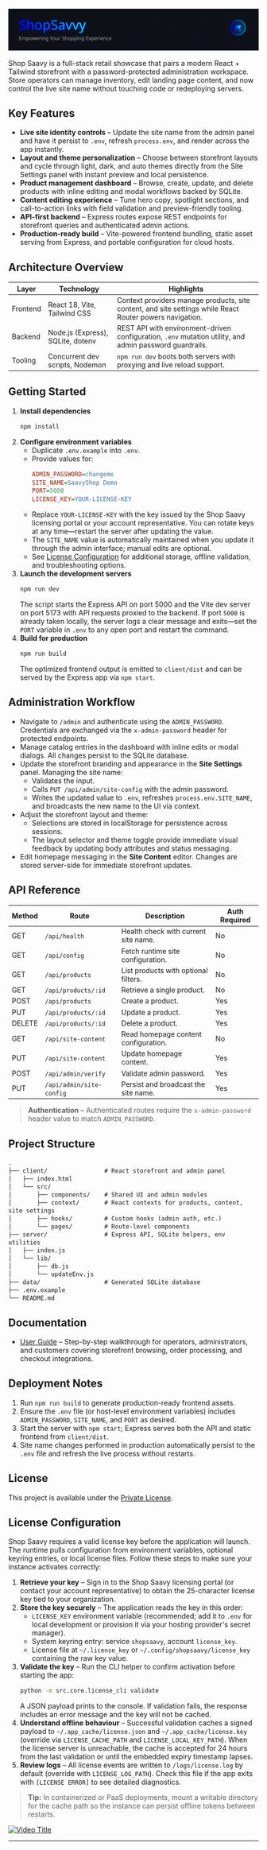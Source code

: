 ![Sheen Banner](https://raw.githubusercontent.com/74Thirsty/74Thirsty/main/assets/shopsaavy.svg)


Shop Saavy is a full-stack retail showcase that pairs a modern React + Tailwind storefront with a password-protected administration workspace. Store operators can manage inventory, edit landing page content, and now control the live site name without touching code or redeploying servers.

## Key Features

- **Live site identity controls** – Update the site name from the admin panel and have it persist to `.env`, refresh `process.env`, and render across the app instantly.
- **Layout and theme personalization** – Choose between storefront layouts and cycle through light, dark, and auto themes directly from the Site Settings panel with instant preview and local persistence.
- **Product management dashboard** – Browse, create, update, and delete products with inline editing and modal workflows backed by SQLite.
- **Content editing experience** – Tune hero copy, spotlight sections, and call-to-action links with field validation and preview-friendly tooling.
- **API-first backend** – Express routes expose REST endpoints for storefront queries and authenticated admin actions.
- **Production-ready build** – Vite-powered frontend bundling, static asset serving from Express, and portable configuration for cloud hosts.

## Architecture Overview

| Layer     | Technology                         | Highlights |
|-----------|------------------------------------|------------|
| Frontend  | React 18, Vite, Tailwind CSS       | Context providers manage products, site content, and site settings while React Router powers navigation. |
| Backend   | Node.js (Express), SQLite, dotenv  | REST API with environment-driven configuration, `.env` mutation utility, and admin password guardrails. |
| Tooling   | Concurrent dev scripts, Nodemon    | `npm run dev` boots both servers with proxying and live reload support. |

## Getting Started

1. **Install dependencies**
   ```bash
   npm install
   ```
2. **Configure environment variables**
   - Duplicate `.env.example` into `.env`.
   - Provide values for:
     ```ini
     ADMIN_PASSWORD=changeme
     SITE_NAME=SaavyShop Demo
     PORT=5000
     LICENSE_KEY=YOUR-LICENSE-KEY
     ```
   - Replace `YOUR-LICENSE-KEY` with the key issued by the Shop Saavy licensing portal or your account representative. You can
     rotate keys at any time—restart the server after updating the value.
   - The `SITE_NAME` value is automatically maintained when you update it through the admin interface; manual edits are optional.
   - See [License Configuration](#license-configuration) for additional storage, offline validation, and troubleshooting options.
3. **Launch the development servers**
   ```bash
   npm run dev
   ```
   The script starts the Express API on port 5000 and the Vite dev server on port 5173 with API requests proxied to the backend.
   If port `5000` is already taken locally, the server logs a clear message and exits—set the `PORT` variable in `.env` to any
   open port and restart the command.
4. **Build for production**
   ```bash
   npm run build
   ```
   The optimized frontend output is emitted to `client/dist` and can be served by the Express app via `npm start`.

## Administration Workflow

- Navigate to `/admin` and authenticate using the `ADMIN_PASSWORD`. Credentials are exchanged via the `x-admin-password` header for protected endpoints.
- Manage catalog entries in the dashboard with inline edits or modal dialogs. All changes persist to the SQLite database.
- Update the storefront branding and appearance in the **Site Settings** panel. Managing the site name:
  - Validates the input.
  - Calls `PUT /api/admin/site-config` with the admin password.
  - Writes the updated value to `.env`, refreshes `process.env.SITE_NAME`, and broadcasts the new name to the UI via context.
- Adjust the storefront layout and theme:
  - Selections are stored in localStorage for persistence across sessions.
  - The layout selector and theme toggle provide immediate visual feedback by updating body attributes and status messaging.
- Edit homepage messaging in the **Site Content** editor. Changes are stored server-side for immediate storefront updates.

## API Reference

| Method | Route                     | Description                               | Auth Required |
|--------|---------------------------|-------------------------------------------|---------------|
| GET    | `/api/health`             | Health check with current site name.      | No            |
| GET    | `/api/config`             | Fetch runtime site configuration.         | No            |
| GET    | `/api/products`           | List products with optional filters.      | No            |
| GET    | `/api/products/:id`       | Retrieve a single product.                | No            |
| POST   | `/api/products`           | Create a product.                         | Yes           |
| PUT    | `/api/products/:id`       | Update a product.                         | Yes           |
| DELETE | `/api/products/:id`       | Delete a product.                         | Yes           |
| GET    | `/api/site-content`       | Read homepage content configuration.      | No            |
| PUT    | `/api/site-content`       | Update homepage content.                  | Yes           |
| POST   | `/api/admin/verify`       | Validate admin password.                  | Yes           |
| PUT    | `/api/admin/site-config`  | Persist and broadcast the site name.      | Yes           |

> **Authentication** – Authenticated routes require the `x-admin-password` header value to match `ADMIN_PASSWORD`.

## Project Structure

```
.
├── client/                # React storefront and admin panel
│   ├── index.html
│   └── src/
│       ├── components/    # Shared UI and admin modules
│       ├── context/       # React contexts for products, content, site settings
│       ├── hooks/         # Custom hooks (admin auth, etc.)
│       └── pages/         # Route-level components
├── server/                # Express API, SQLite helpers, env utilities
│   ├── index.js
│   └── lib/
│       ├── db.js
│       └── updateEnv.js
├── data/                  # Generated SQLite database
├── .env.example
└── README.md
```

## Documentation

- [User Guide](./docs/USER_GUIDE.md) – Step-by-step walkthrough for operators, administrators, and customers covering storefront browsing, order processing, and checkout integrations.

## Deployment Notes

1. Run `npm run build` to generate production-ready frontend assets.
2. Ensure the `.env` file (or host-level environment variables) includes `ADMIN_PASSWORD`, `SITE_NAME`, and `PORT` as desired.
3. Start the server with `npm start`; Express serves both the API and static frontend from `client/dist`.
4. Site name changes performed in production automatically persist to the `.env` file and refresh the live process without restarts.

## License

This project is available under the [Private License](./LICENSE.md).

## License Configuration

Shop Saavy requires a valid license key before the application will launch. The runtime pulls configuration from environment
variables, optional keyring entries, or local license files. Follow these steps to make sure your instance activates correctly:

1. **Retrieve your key** – Sign in to the Shop Saavy licensing portal (or contact your account representative) to obtain the
   25-character license key tied to your organization.
2. **Store the key securely** – The application reads the key in this order:
   - `LICENSE_KEY` environment variable (recommended; add it to `.env` for local development or provision it via your hosting
     provider's secret manager).
   - System keyring entry: service `shopsaavy`, account `license_key`.
   - License file at `~/.license_key` or `~/.config/shopsaavy/license_key` containing the raw key value.
3. **Validate the key** – Run the CLI helper to confirm activation before starting the app:
   ```bash
   python -m src.core.license_cli validate
   ```
   A JSON payload prints to the console. If validation fails, the response includes an error message and the key will not be
   cached.
4. **Understand offline behaviour** – Successful validation caches a signed payload to `~/.app_cache/license.json` and
   `~/.app_cache/license.key` (override via `LICENSE_CACHE_PATH` and `LICENSE_LOCAL_KEY_PATH`). When the license server is
   unreachable, the cache is accepted for 24 hours from the last validation or until the embedded expiry timestamp lapses.
5. **Review logs** – All license events are written to `/logs/license.log` by default (override with `LICENSE_LOG_PATH`). Check
   this file if the app exits with `[LICENSE ERROR]` to see detailed diagnostics.

> **Tip:** In containerized or PaaS deployments, mount a writable directory for the cache path so the instance can persist
> offline tokens between restarts.

[![Video Title](https://img.youtube.com/vi/8F2M70TRTv0/maxresdefault.jpg)](https://www.youtube.com/watch?v=8F2M70TRTv0)

---

